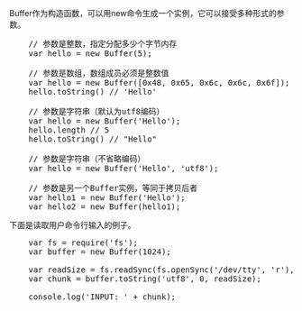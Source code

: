 Buffer作为构造函数，可以用new命令生成一个实例，它可以接受多种形式的参数。
<pre>
    // 参数是整数，指定分配多少个字节内存
    var hello = new Buffer(5);

    // 参数是数组，数组成员必须是整数值
    var hello = new Buffer([0x48, 0x65, 0x6c, 0x6c, 0x6f]);
    hello.toString() // 'Hello'

    // 参数是字符串（默认为utf8编码）
    var hello = new Buffer('Hello');
    hello.length // 5
    hello.toString() // "Hello"

    // 参数是字符串（不省略编码）
    var hello = new Buffer('Hello', 'utf8');

    // 参数是另一个Buffer实例，等同于拷贝后者
    var hello1 = new Buffer('Hello');
    var hello2 = new Buffer(hello1);
</pre>
下面是读取用户命令行输入的例子。
<pre>
    var fs = require('fs');
    var buffer = new Buffer(1024);

    var readSize = fs.readSync(fs.openSync('/dev/tty', 'r'), buffer, 0, bufferSize);
    var chunk = buffer.toString('utf8', 0, readSize);

    console.log('INPUT: ' + chunk);
</pre>